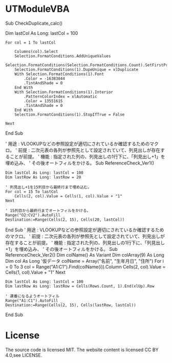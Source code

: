 # UTModuleVBA


Sub CheckDuplicate_calc()

Dim lastCol As Long: lastCol = 100

    For col = 1 To lastCol

        Columns(col).Select
        Selection.FormatConditions.AddUniqueValues
        Selection.FormatConditions(Selection.FormatConditions.Count).SetFirstPriority
        Selection.FormatConditions(1).DupeUnique = xlDuplicate
        With Selection.FormatConditions(1).Font
            .Color = -16383844
            .TintAndShade = 0
        End With
        With Selection.FormatConditions(1).Interior
            .PatternColorIndex = xlAutomatic
            .Color = 13551615
            .TintAndShade = 0
        End With
        Selection.FormatConditions(1).StopIfTrue = False
        
    Next
    
End Sub


' 用途 : VLOOKUPなどの参照設定が適切にされているか確認するためのマクロ。
' 前提 : 二次元表の各列が参照先として設定されていて、列見出しが存在することが前提。
' 機能 : 指定された列の、列見出しの1行下に、「列見出し+1」を埋め込み、
'           その後オートフィルをかける。
Sub ReferenceCheck_Ver1()
    
    Dim lastCol As Long: lastCol = 100
    Dim lastRow As Long: lastRow = 20
    
    ' 列見出し+1を15列目から最終行まで埋め込む。
    For col = 15 To lastCol
        Cells(2, col).Value = Cells(1, col).Value + "1"
    Next
    
    ' 15列目から最終行までオートフィルをかける。
    Range("O2:CV2").AutoFill _
    Destination:=Range(Cells(2, 15), Cells(20, lastCol))
    
End Sub
' 用途 : VLOOKUPなどの参照設定が適切にされているか確認するためのマクロ。
' 前提 : 二次元表の各列が参照先として設定されていて、列見出しが存在することが前提。
' 機能 : 指定された列の、列見出しの1行下に、「列見出し+1」を埋め込み、
'           その後オートフィルをかける。
Sub ReferenceCheck_Ver2()
    Dim colName() As Variant
    Dim colArray(9) As Long
    Dim col As Long
'仮データ
    colName = Array("名前", "生年月日", "住所")
    For i = 0 To 3
        col = Range("A1:C1").Find(colName(i)).Column
        Cells(2, col).Value = Cells(1, col).Value + "1"
    Next
    
    Dim lastCol As Long: lastCol = 100
    Dim lastRow As Long: lastRow = Cells(Rows.Count, 1).End(xlUp).Row
    
    ' 連番になるようオートフィル
    Range("A1:C1").AutoFill _
    Destination:=Range(Cells(2, 15), Cells(lastRow, lastCol))
      
End Sub

# License
The source code is licensed MIT. The website content is licensed CC BY 4.0,see LICENSE.
